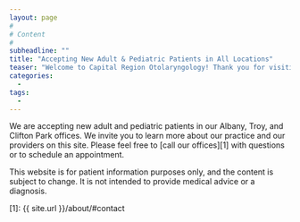 ```yaml
---
layout: page
#
# Content
#
subheadline: ""
title: "Accepting New Adult & Pediatric Patients in All Locations"
teaser: "Welcome to Capital Region Otolaryngology! Thank you for visiting our new website."
categories:
  -
tags:
  -
---
```

We are accepting new adult and pediatric patients in our Albany, Troy, and Clifton Park offices. We invite you to learn more about our practice and our providers on this site. Please feel free to [call our offices][1] with questions or to schedule an appointment.

This website is for patient information purposes only, and the content is subject to change. It is not intended to provide medical advice or a diagnosis.

[1]: {{ site.url }}/about/#contact
